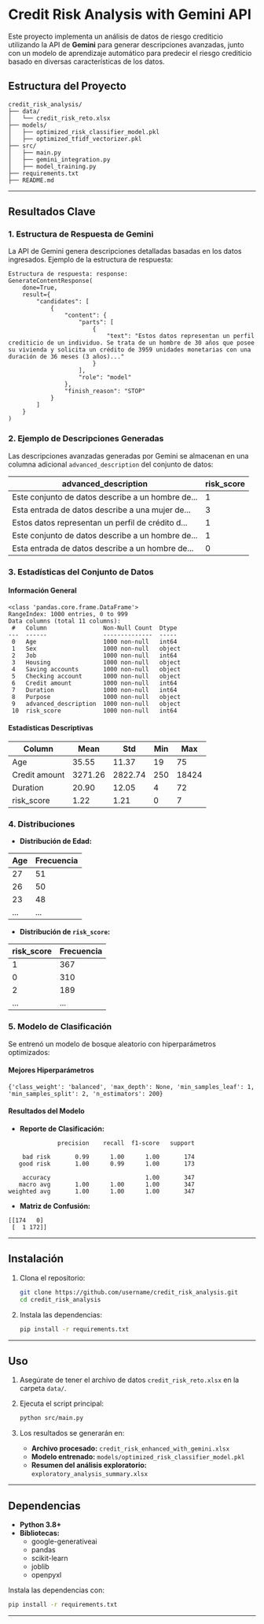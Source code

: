 # Credit Risk Analysis with Gemini API

Este proyecto implementa un análisis de datos de riesgo crediticio utilizando la API de **Gemini** para generar descripciones avanzadas, junto con un modelo de aprendizaje automático para predecir el riesgo crediticio basado en diversas características de los datos.

## Estructura del Proyecto

```
credit_risk_analysis/
├── data/
│   └── credit_risk_reto.xlsx
├── models/
│   ├── optimized_risk_classifier_model.pkl
│   ├── optimized_tfidf_vectorizer.pkl
├── src/
│   ├── main.py
│   ├── gemini_integration.py
│   ├── model_training.py
├── requirements.txt
├── README.md
```

---

## Resultados Clave

### 1. Estructura de Respuesta de Gemini
La API de Gemini genera descripciones detalladas basadas en los datos ingresados. Ejemplo de la estructura de respuesta:

```
Estructura de respuesta: response:
GenerateContentResponse(
    done=True,
    result={
        "candidates": [
            {
                "content": {
                    "parts": [
                        {
                            "text": "Estos datos representan un perfil crediticio de un individuo. Se trata de un hombre de 30 años que posee su vivienda y solicita un crédito de 3959 unidades monetarias con una duración de 36 meses (3 años)..."
                        }
                    ],
                    "role": "model"
                },
                "finish_reason": "STOP"
            }
        ]
    }
)
```

### 2. Ejemplo de Descripciones Generadas
Las descripciones avanzadas generadas por Gemini se almacenan en una columna adicional `advanced_description` del conjunto de datos:

| advanced_description | risk_score |
|-----------------------|------------|
| Este conjunto de datos describe a un hombre de... | 1 |
| Esta entrada de datos describe a una mujer de... | 3 |
| Estos datos representan un perfil de crédito d... | 1 |
| Este conjunto de datos describe a un hombre de... | 1 |
| Esta entrada de datos describe a un hombre de... | 0 |

### 3. Estadísticas del Conjunto de Datos

#### Información General

```
<class 'pandas.core.frame.DataFrame'>
RangeIndex: 1000 entries, 0 to 999
Data columns (total 11 columns):
 #   Column                Non-Null Count  Dtype 
---  ------                --------------  ----- 
 0   Age                   1000 non-null   int64 
 1   Sex                   1000 non-null   object
 2   Job                   1000 non-null   int64 
 3   Housing               1000 non-null   object
 4   Saving accounts       1000 non-null   object
 5   Checking account      1000 non-null   object
 6   Credit amount         1000 non-null   int64 
 7   Duration              1000 non-null   int64 
 8   Purpose               1000 non-null   object
 9   advanced_description  1000 non-null   object
 10  risk_score            1000 non-null   int64 
```

#### Estadísticas Descriptivas

| Column              | Mean    | Std     | Min | Max |
|---------------------|---------|---------|-----|-----|
| Age                 | 35.55   | 11.37   | 19  | 75  |
| Credit amount       | 3271.26 | 2822.74 | 250 | 18424 |
| Duration            | 20.90   | 12.05   | 4   | 72  |
| risk_score          | 1.22    | 1.21    | 0   | 7   |

### 4. Distribuciones

- **Distribución de Edad:**

| Age | Frecuencia |
|-----|------------|
| 27  | 51         |
| 26  | 50         |
| 23  | 48         |
| ... | ...        |

- **Distribución de `risk_score`:**

| risk_score | Frecuencia |
|------------|------------|
| 1          | 367        |
| 0          | 310        |
| 2          | 189        |
| ...        | ...        |

### 5. Modelo de Clasificación

Se entrenó un modelo de bosque aleatorio con hiperparámetros optimizados:

#### Mejores Hiperparámetros
```
{'class_weight': 'balanced', 'max_depth': None, 'min_samples_leaf': 1, 'min_samples_split': 2, 'n_estimators': 200}
```

#### Resultados del Modelo

- **Reporte de Clasificación:**
```
              precision    recall  f1-score   support

    bad risk       0.99      1.00      1.00       174
   good risk       1.00      0.99      1.00       173

    accuracy                           1.00       347
   macro avg       1.00      1.00      1.00       347
weighted avg       1.00      1.00      1.00       347
```

- **Matriz de Confusión:**
```
[[174   0]
 [  1 172]]
```

---

## Instalación

1. Clona el repositorio:
   ```bash
   git clone https://github.com/username/credit_risk_analysis.git
   cd credit_risk_analysis
   ```

2. Instala las dependencias:
   ```bash
   pip install -r requirements.txt
   ```

---

## Uso

1. Asegúrate de tener el archivo de datos `credit_risk_reto.xlsx` en la carpeta `data/`.

2. Ejecuta el script principal:
   ```bash
   python src/main.py
   ```

3. Los resultados se generarán en:
   - **Archivo procesado:** `credit_risk_enhanced_with_gemini.xlsx`
   - **Modelo entrenado:** `models/optimized_risk_classifier_model.pkl`
   - **Resumen del análisis exploratorio:** `exploratory_analysis_summary.xlsx`

---

## Dependencias

- **Python 3.8+**
- **Bibliotecas:**
  - google-generativeai
  - pandas
  - scikit-learn
  - joblib
  - openpyxl

Instala las dependencias con:
```bash
pip install -r requirements.txt
```

---
